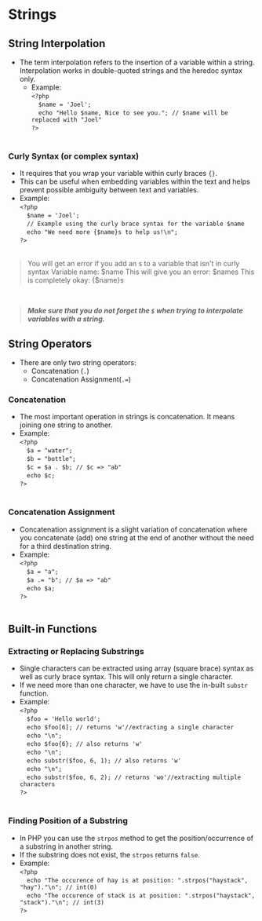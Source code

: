 # Strings
## String Interpolation
- The term interpolation refers to the insertion of a variable within a string. Interpolation works in double-quoted strings and the heredoc syntax only.
    - Example: <br/>
`<?php`<br/>
&emsp;`$name = 'Joel';`<br/>
&emsp;`echo "Hello $name, Nice to see you."; // $name will be replaced with "Joel"`<br/>
`?>`<br/><br/>

### Curly Syntax (or complex syntax)
-  It requires that you wrap your variable within curly braces `{}`.
- This can be useful when embedding variables within the text and helps prevent possible ambiguity between text and variables.
- Example: <br/>
`<?php`<br/>
&emsp;`$name = 'Joel';`<br/>
&emsp;`// Example using the curly brace syntax for the variable $name`<br/>
&emsp;`echo "We need more {$name}s to help us!\n";`<br/>
`?>`<br/><br/>
> You will get an error if you add an s to a variable that isn't in curly syntax
> Variable name: $name
> This will give you an error: $names
> This is completely okay: {$name}s
<br/>

> ***Make sure that you do not forget the `$` when trying to interpolate variables with a string.***

## String Operators
- There are only two string operators:
    - Concatenation (`.`)
    - Concatenation Assignment(`.=`)

### Concatenation
- The most important operation in strings is concatenation. It means joining one string to another.
- Example: <br/>
`<?php`<br/>
&emsp;`$a = "water";`<br/>
&emsp;`$b = "bottle";`<br/>
&emsp;`$c = $a . $b; // $c => "ab"`<br/>
&emsp;`echo $c;`<br/>
`?>`<br/><br/>

### Concatenation Assignment
- Concatenation assignment is a slight variation of concatenation where you concatenate (add) one string at the end of another without the need for a third destination string.
- Example: <br/>
`<?php`<br/>
&emsp;`$a = "a";`<br/>
&emsp;`$a .= "b"; // $a => "ab"`<br/>
&emsp;`echo $a;`<br/>
`?>`<br/><br/>

## Built-in Functions
### Extracting or Replacing Substrings
- Single characters can be extracted using array (square brace) syntax as well as curly brace syntax. This will only return a single character.
- If we need more than one character, we have to use the in-built `substr` function.
- Example: <br/>
`<?php`<br/>
&emsp;`$foo = 'Hello world';`<br/>
&emsp;`echo $foo[6]; // returns 'w'//extracting a single character`<br/>
&emsp;`echo "\n";`<br/>
&emsp;`echo $foo{6}; // also returns 'w'`<br/>
&emsp;`echo "\n";`<br/>
&emsp;`echo substr($foo, 6, 1); // also returns 'w'`<br/>
&emsp;`echo "\n";`<br/>
&emsp;`echo substr($foo, 6, 2); // returns 'wo'//extracting multiple characters`<br/>
`?>`<br/><br/>

### Finding Position of a Substring
- In PHP you can use the `strpos` method to get the position/occurrence of a substring in another string.
- If the substring does not exist, the `strpos` returns `false`.
- Example: <br/>
`<?php`<br/>
&emsp;`echo "The occurence of hay is at position: ".strpos("haystack", "hay")."\n"; // int(0)`<br/>
&emsp;`echo "The occurence of stack is at position: ".strpos("haystack", "stack")."\n"; // int(3)`<br/>
`?>`<br/><br/>